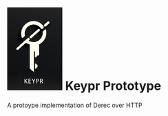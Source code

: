 #  <img src="./assets/KeyPr_Logo_Smallest.png"> Keypr Prototype
A protoype implementation of Derec over HTTP
